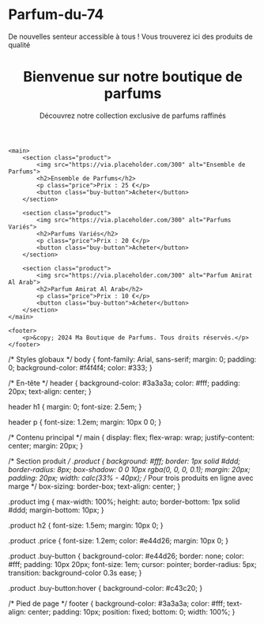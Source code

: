 # Parfum-du-74
De nouvelles senteur accessible à tous ! Vous trouverez ici des produits de qualité
<!DOCTYPE html>
<html lang="fr">
<head>
    <meta charset="UTF-8">
    <meta name="viewport" content="width=device-width, initial-scale=1.0">
    <title>Magasin de Parfums</title>
    <link rel="stylesheet" href="styles.css">
</head>
<body>
    <header>
        <h1>Bienvenue sur notre boutique de parfums</h1>
        <p>Découvrez notre collection exclusive de parfums raffinés</p>
    </header>
    
    <main>
        <section class="product">
            <img src="https://via.placeholder.com/300" alt="Ensemble de Parfums">
            <h2>Ensemble de Parfums</h2>
            <p class="price">Prix : 25 €</p>
            <button class="buy-button">Acheter</button>
        </section>

        <section class="product">
            <img src="https://via.placeholder.com/300" alt="Parfums Variés">
            <h2>Parfums Variés</h2>
            <p class="price">Prix : 20 €</p>
            <button class="buy-button">Acheter</button>
        </section>

        <section class="product">
            <img src="https://via.placeholder.com/300" alt="Parfum Amirat Al Arab">
            <h2>Parfum Amirat Al Arab</h2>
            <p class="price">Prix : 10 €</p>
            <button class="buy-button">Acheter</button>
        </section>
    </main>

    <footer>
        <p>&copy; 2024 Ma Boutique de Parfums. Tous droits réservés.</p>
    </footer>
</body>
</html>
/* Styles globaux */
body {
    font-family: Arial, sans-serif;
    margin: 0;
    padding: 0;
    background-color: #f4f4f4;
    color: #333;
}

/* En-tête */
header {
    background-color: #3a3a3a;
    color: #fff;
    padding: 20px;
    text-align: center;
}

header h1 {
    margin: 0;
    font-size: 2.5em;
}

header p {
    font-size: 1.2em;
    margin: 10px 0 0;
}

/* Contenu principal */
main {
    display: flex;
    flex-wrap: wrap;
    justify-content: center;
    margin: 20px;
}

/* Section produit */
.product {
    background: #fff;
    border: 1px solid #ddd;
    border-radius: 8px;
    box-shadow: 0 0 10px rgba(0, 0, 0, 0.1);
    margin: 20px;
    padding: 20px;
    width: calc(33% - 40px); /* Pour trois produits en ligne avec marge */
    box-sizing: border-box;
    text-align: center;
}

.product img {
    max-width: 100%;
    height: auto;
    border-bottom: 1px solid #ddd;
    margin-bottom: 10px;
}

.product h2 {
    font-size: 1.5em;
    margin: 10px 0;
}

.product .price {
    font-size: 1.2em;
    color: #e44d26;
    margin: 10px 0;
}

.product .buy-button {
    background-color: #e44d26;
    border: none;
    color: #fff;
    padding: 10px 20px;
    font-size: 1em;
    cursor: pointer;
    border-radius: 5px;
    transition: background-color 0.3s ease;
}

.product .buy-button:hover {
    background-color: #c43c20;
}

/* Pied de page */
footer {
    background-color: #3a3a3a;
    color: #fff;
    text-align: center;
    padding: 10px;
    position: fixed;
    bottom: 0;
    width: 100%;
}
